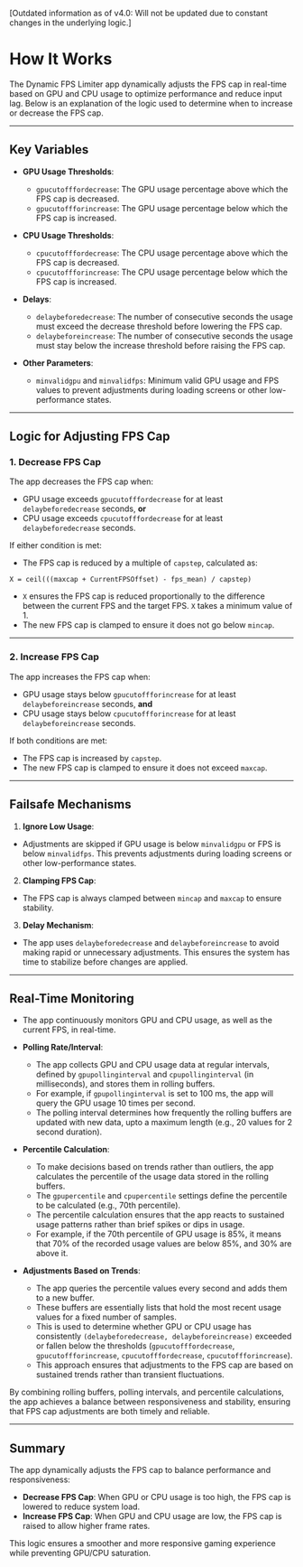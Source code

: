 [Outdated information as of v4.0: Will not be updated due to constant changes in the underlying logic.]

# How It Works

The Dynamic FPS Limiter app dynamically adjusts the FPS cap in real-time based on GPU and CPU usage to optimize performance and reduce input lag. Below is an explanation of the logic used to determine when to increase or decrease the FPS cap.

---

## Key Variables
- **GPU Usage Thresholds**:
  - `gpucutofffordecrease`: The GPU usage percentage above which the FPS cap is decreased.
  - `gpucutoffforincrease`: The GPU usage percentage below which the FPS cap is increased.

- **CPU Usage Thresholds**:
  - `cpucutofffordecrease`: The CPU usage percentage above which the FPS cap is decreased.
  - `cpucutoffforincrease`: The CPU usage percentage below which the FPS cap is increased.

- **Delays**:
  - `delaybeforedecrease`: The number of consecutive seconds the usage must exceed the decrease threshold before lowering the FPS cap.
  - `delaybeforeincrease`: The number of consecutive seconds the usage must stay below the increase threshold before raising the FPS cap.

- **Other Parameters**:
  - `minvalidgpu` and `minvalidfps`: Minimum valid GPU usage and FPS values to prevent adjustments during loading screens or other low-performance states.

---

## Logic for Adjusting FPS Cap

### 1. **Decrease FPS Cap**
The app decreases the FPS cap when:
- GPU usage exceeds `gpucutofffordecrease` for at least `delaybeforedecrease` seconds, **or**
- CPU usage exceeds `cpucutofffordecrease` for at least `delaybeforedecrease` seconds.

If either condition is met:
- The FPS cap is reduced by a multiple of `capstep`, calculated as:

`X = ceil(((maxcap + CurrentFPSOffset) - fps_mean) / capstep)`

- `X` ensures the FPS cap is reduced proportionally to the difference between the current FPS and the target FPS. `X` takes a minimum value of 1.
- The new FPS cap is clamped to ensure it does not go below `mincap`.

---

### 2. **Increase FPS Cap**
The app increases the FPS cap when:
- GPU usage stays below `gpucutoffforincrease` for at least `delaybeforeincrease` seconds, **and**
- CPU usage stays below `cpucutoffforincrease` for at least `delaybeforeincrease` seconds.

If both conditions are met:
- The FPS cap is increased by `capstep`.
- The new FPS cap is clamped to ensure it does not exceed `maxcap`.

---

## Failsafe Mechanisms
1. **Ignore Low Usage**:
 - Adjustments are skipped if GPU usage is below `minvalidgpu` or FPS is below `minvalidfps`. This prevents adjustments during loading screens or other low-performance states.

2. **Clamping FPS Cap**:
 - The FPS cap is always clamped between `mincap` and `maxcap` to ensure stability.

3. **Delay Mechanism**:
 - The app uses `delaybeforedecrease` and `delaybeforeincrease` to avoid making rapid or unnecessary adjustments. This ensures the system has time to stabilize before changes are applied.

---

## Real-Time Monitoring
- The app continuously monitors GPU and CPU usage, as well as the current FPS, in real-time.

- **Polling Rate/Interval**:
  - The app collects GPU and CPU usage data at regular intervals, defined by `gpupollinginterval` and `cpupollinginterval` (in milliseconds), and stores them in rolling buffers.
  - For example, if `gpupollinginterval` is set to 100 ms, the app will query the GPU usage 10 times per second.
  - The polling interval determines how frequently the rolling buffers are updated with new data, upto a maximum length (e.g., 20 values for 2 second duration).

- **Percentile Calculation**:
  - To make decisions based on trends rather than outliers, the app calculates the percentile of the usage data stored in the rolling buffers.
  - The `gpupercentile` and `cpupercentile` settings define the percentile to be calculated (e.g., 70th percentile).
  - The percentile calculation ensures that the app reacts to sustained usage patterns rather than brief spikes or dips in usage.
  - For example, if the 70th percentile of GPU usage is 85%, it means that 70% of the recorded usage values are below 85%, and 30% are above it.

- **Adjustments Based on Trends**:
  - The app queries the percentile values every second and adds them to a new buffer.
  - These buffers are essentially lists that hold the most recent usage values for a fixed number of samples.
  - This is used to determine whether GPU or CPU usage has consistently `(delaybeforedecrease, delaybeforeincrease)` exceeded or fallen below the thresholds (`gpucutofffordecrease`, `gpucutoffforincrease`, `cpucutofffordecrease`, `cpucutoffforincrease`).
  - This approach ensures that adjustments to the FPS cap are based on sustained trends rather than transient fluctuations.

By combining rolling buffers, polling intervals, and percentile calculations, the app achieves a balance between responsiveness and stability, ensuring that FPS cap adjustments are both timely and reliable.

---

## Summary
The app dynamically adjusts the FPS cap to balance performance and responsiveness:
- **Decrease FPS Cap**: When GPU or CPU usage is too high, the FPS cap is lowered to reduce system load.
- **Increase FPS Cap**: When GPU and CPU usage are low, the FPS cap is raised to allow higher frame rates.

This logic ensures a smoother and more responsive gaming experience while preventing GPU/CPU saturation.

